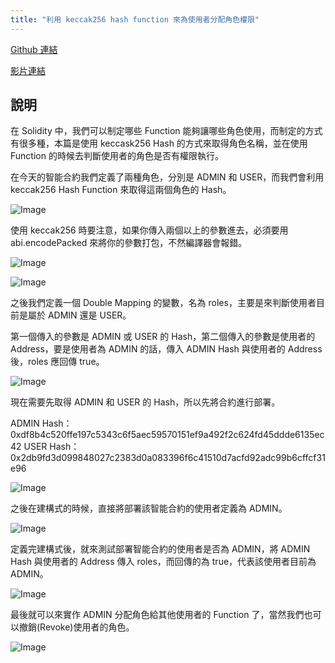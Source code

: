 ```yaml
---
title: "利用 keccak256 hash function 來為使用者分配角色權限"
---
```


[Github 連結](https://github.com/WeiYun0912/SmartContracts/tree/main/Features/Access%20Control)

[影片連結](https://youtu.be/eYG-XAKaxqU)

## 說明

在 Solidity 中，我們可以制定哪些 Function 能夠讓哪些角色使用，而制定的方式有很多種，本篇是使用 keccask256 Hash 的方式來取得角色名稱，並在使用 Function 的時候去判斷使用者的角色是否有權限執行。

在今天的智能合約我們定義了兩種角色，分別是 ADMIN 和 USER，而我們會利用 keccak256 Hash Function 來取得這兩個角色的 Hash。

![Image](https://i.imgur.com/Oqe64Us.png)

使用 keccak256 時要注意，如果你傳入兩個以上的參數進去，必須要用 abi.encodePacked 來將你的參數打包，不然編譯器會報錯。

![Image](https://i.imgur.com/8JdFHQH.png)

![Image](https://i.imgur.com/eZjeLIi.png)

之後我們定義一個 Double Mapping 的變數，名為 roles，主要是來判斷使用者目前是屬於 ADMIN 還是 USER。

第一個傳入的參數是 ADMIN 或 USER 的 Hash，第二個傳入的參數是使用者的 Address，要是使用者為 ADMIN 的話，傳入 ADMIN Hash 與使用者的 Address 後，roles 應回傳 true。

![Image](https://i.imgur.com/6esAMIY.png)

現在需要先取得 ADMIN 和 USER 的 Hash，所以先將合約進行部署。

ADMIN Hash：0xdf8b4c520ffe197c5343c6f5aec59570151ef9a492f2c624fd45ddde6135ec42
USER Hash：0x2db9fd3d099848027c2383d0a083396f6c41510d7acfd92adc99b6cffcf31e96

![Image](https://i.imgur.com/j6y4OTe.png)

之後在建構式的時候，直接將部署該智能合約的使用者定義為 ADMIN。

![Image](https://i.imgur.com/Bymq6F5.png)

定義完建構式後，就來測試部署智能合約的使用者是否為 ADMIN，將 ADMIN Hash 與使用者的 Address 傳入 roles，而回傳的為 true，代表該使用者目前為 ADMIN。

![Image](https://i.imgur.com/ThKBsC6.png)

最後就可以來實作 ADMIN 分配角色給其他使用者的 Function 了，當然我們也可以撤銷(Revoke)使用者的角色。

![Image](https://i.imgur.com/AnrYlyn.png)
